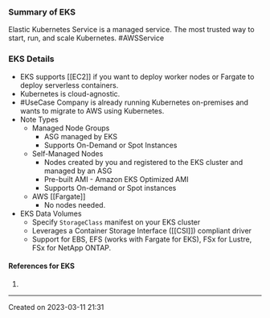 ### Summary of EKS
Elastic Kubernetes Service is a managed service. The most trusted way to start, run, and scale Kubernetes. #AWSService 
### EKS Details
- EKS supports [[EC2]] if you want to deploy worker nodes or Fargate to deploy serverless containers.
- Kubernetes is cloud-agnostic.
- #UseCase Company is already running Kubernetes on-premises and wants to migrate to AWS using Kubernetes.
- Note Types
	- Managed Node Groups
		- ASG managed by EKS
		- Supports On-Demand or Spot Instances
	- Self-Managed Nodes
		- Nodes created by you and registered to the EKS cluster and managed by an ASG
		- Pre-built AMI - Amazon EKS Optimized AMI
		- Supports On-demand or Spot instances
	- AWS [[Fargate]]
		- No nodes needed.
- EKS Data Volumes
	- Specify `StorageClass` manifest on your EKS cluster
	- Leverages a Container Storage Interface ([[CSI]]) compliant driver
	- Support for EBS, EFS (works with Fargate for EKS), FSx for Lustre, FSx for NetApp ONTAP.
#### References for EKS
1. 

---
Created on 2023-03-11 21:31